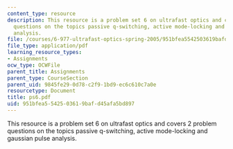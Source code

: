 ```yaml
---
content_type: resource
description: This resource is a problem set 6 on ultrafast optics and covers 2 problem
  questions on the topics passive q-switching, active mode-locking and gaussian pulse
  analysis.
file: /courses/6-977-ultrafast-optics-spring-2005/951bfea5542503619bafd45afa5bd897_ps6.pdf
file_type: application/pdf
learning_resource_types:
- Assignments
ocw_type: OCWFile
parent_title: Assignments
parent_type: CourseSection
parent_uid: 9845fe29-0d78-c2f9-1bd9-ec6c610c7a0e
resourcetype: Document
title: ps6.pdf
uid: 951bfea5-5425-0361-9baf-d45afa5bd897
---
```

This resource is a problem set 6 on ultrafast optics and covers 2 problem questions on the topics passive q-switching, active mode-locking and gaussian pulse analysis.

